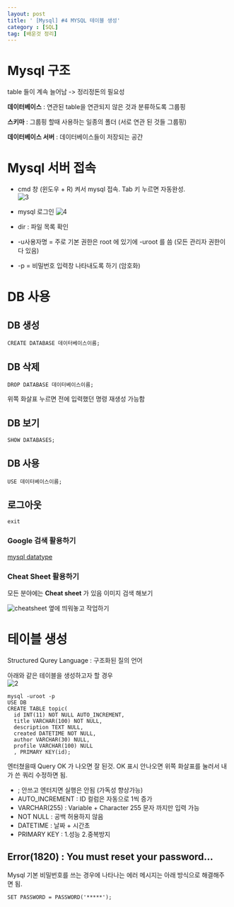 ```yaml
---
layout: post
title: ' [Mysql] #4 MYSQL 테이블 생성'
category : [SQL]
tag: [배운것 정리]
---
```


# Mysql 구조 

table 들이 계속 늘어남 -> 정리정돈의 필요성 

**데이터베이스** : 연관된 table을 연관되지 않은 것과 분류하도록 그룹핑 

**스키마** : 그룹핑 할때 사용하는 일종의 폴더 (서로 연관 된 것들 그룹핑)

**데이터베이스 서버** : 데이터베이스들이 저장되는 공간

# Mysql 서버 접속 

* cmd 창 (윈도우 + R) 켜서 mysql 접속. Tab 키 누르면 자동완성.   
![3](https://drive.google.com/uc?id=13TXTzkaRXzWDVF5JaHd7ko8q1KsSpVVF)    

* mysql 로그인
![4](https://drive.google.com/uc?id=10H-qDxSUtqvJBD1QUATqV3Viu5TlUbti)    

* dir : 파일 목록 확인  
* -u사용자명 = 주로 기본 권한은 root 에 있기에 -uroot 를 씀 (모든 관리자 권한이 다 있음) 
* -p = 비밀번호 입력창 나타내도록 하기 (암호화)

# DB 사용    
    
## DB 생성     

```
CREATE DATABASE 데이터베이스이름;
```
    
## DB 삭제

```
DROP DATABASE 데이터베이스이름;
```
위쪽 화살표 누르면 전에 입력했던 명령 재생성 가능함 

## DB 보기 

```
SHOW DATABASES;
```
## DB 사용

```
USE 데이터베이스이름;
```
## 로그아웃
```
exit
```

### Google 검색 활용하기 

[mysql datatype](https://www.w3schools.com/sql/sql_datatypes.asp)

### Cheat Sheet 활용하기 

모든 분야에는 **Cheat sheet** 가 있음 이미지 검색 해보기    

![cheatsheet](https://zentut.com//wp-content/uploads/2012/10/sqlcheatsheet.jpg)
옆에 띄워놓고 작업하기 

# 테이블 생성 

Structured Qurey Language : 구조화된 질의 언어

아래와 같은 테이블을 생성하고자 할 경우      
![2](https://drive.google.com/uc?id=1f91nW8JBQz6cbVpZms5JkhzedkTB_uL1)

```
mysql -uroot -p
USE DB
CREATE TABLE topic( 
  id INT(11) NOT NULL AUTO_INCREMENT, 
  title VARCHAR(100) NOT NULL, 
  description TEXT NULL,
  created DATETIME NOT NULL,
  author VARCHAR(30) NULL,
  profile VARCHAR(100) NULL
  , PRIMARY KEY(id);
```
엔터쳤을때 Query OK 가 나오면 잘 된것. OK 표시 안나오면 위쪽 화살표를 눌러서 내가 쓴 쿼리 수정하면 됨.      

* ; 안쓰고 엔터지면 실행은 안됨 (가독성 향상가능)   
* AUTO_INCREMENT : ID 컬럼은 자동으로 1씩 증가   
* VARCHAR(255) : Variable + Character 255 문자 까지만 입력 가능   
* NOT NULL : 공백 허용하지 않음 
* DATETIME : 날짜 + 시간초 
* PRIMARY KEY : 1.성능 2.중복방지  


## Error(1820) : You must reset your password...

Mysql 기본 비밀번호를 쓰는 경우에 나타나는 에러 메시지는 아래 방식으로 해결해주면 됨.     
   
```
SET PASSWORD = PASSWORD('*****');
```


























